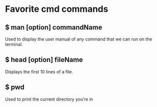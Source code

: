 # Favorite cmd commands

## $ man [option] commandName

Used to display the user manual of any command that we can run on the terminal.

## $ head [option] fileName

Displays the first 10 lines of a file.

## $ pwd

Used to print the current directory you’re in
